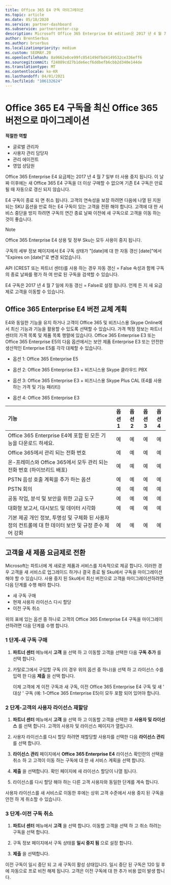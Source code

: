 ```yaml
---
title: Office 365 E4 구독 마이그레이션
ms.topic: article
ms.date: 05/18/2020
ms.service: partner-dashboard
ms.subservice: partnercenter-csp
description: Microsoft Office 365 Enterprise E4 edition은 2017 년 4 월 7 일에 사용 중지 됩니다. 최신 버전의 Office 365로 고객 구독을 마이그레이션하는 방법에 대해 알아봅니다.
author: BrentSerbus
ms.author: brserbus
ms.localizationpriority: medium
ms.custom: SEOMAY.20
ms.openlocfilehash: 8a9662e0ce99fc054149dfbd4149532ce336eff6
ms.sourcegitcommit: f24089cd27b1de6ecf6ddbefb6cbb2d340e144de
ms.translationtype: MT
ms.contentlocale: ko-KR
ms.lasthandoff: 04/01/2021
ms.locfileid: "106132624"
---
```

# <a name="migrate-office-365-e4-subscriptions-to-newer-office-365-versions"></a>Office 365 E4 구독을 최신 Office 365 버전으로 마이그레이션

**적절한 역할**

- 글로벌 관리자
- 사용자 관리 담당자
- 관리 에이전트
- 영업 상담원

Office 365 Enterprise E4 요금제는 2017 년 4 월 7 일부 터 사용 중지 됩니다. 이 날짜 이후에는 새 Office 365 E4 구독을 더 이상 구매할 수 없으며 기존 E4 구독은 만료 될 때 자동으로 갱신 되지 않습니다.

E4 구독이 종료 되 면 취소 됩니다. 고객의 연속성을 보장 하려면 다음에 나열 된 지원 되는 SKU 옵션을 만료 하는 E4 구독이 있는 고객을 전환 해야 합니다. 고객에 대 한 서비스 중단을 방지 하려면 구독의 연간 종료 날짜 이전에 새 구독으로 고객을 이동 하는 것이 좋습니다. 

> [!NOTE]  
> Office 365 Enterprise E4 상용 및 정부 Sku는 모두 사용이 중지 됩니다.
 
구독의 세부 정보 페이지에서 E4 구독 상태가 "[date]에 대 한 자동 갱신 [date]"에서 "Expires on [date]"로 변경 되었습니다. 

API (CREST 또는 파트너 센터)를 사용 하는 경우 자동 갱신 = False 속성과 함께 구독의 종료 날짜를 평가 하 여 만료 된 구독을 검색할 수 있습니다. 

E4 구독은 2017 년 4 월 7 일에 자동 갱신 = False로 설정 됩니다. 언제 든 지 새 요금제로 고객을 이동할 수 있습니다. 

## <a name="office-365-enterprise-e4-edition-replacement-plans"></a>Office 365 Enterprise E4 버전 교체 계획

E4와 동일한 기능을 유지 하거나 고객이 Office 365 및 비즈니스용 Skype Online에서 최신 기능과 기능을 활용할 수 있도록 선택할 수 있습니다. 가격 책정 정보는 파트너 센터의 가격 목록 및 제품 목록 행렬에 있습니다. Office 365 Enterprise E3 또는 Office 365 Enterprise E5의 다음 옵션에서는 보안 제품 Enterprise E3 또는 안전한 생산적인 Enterprise E5를 각각 대체할 수 있습니다.

- 옵션 1: Office 365 Enterprise E5

- 옵션 2: Office 365 Enterprise E3 + 비즈니스용 Skype 클라우드 PBX

- 옵션 3: Office 365 Enterprise E3 + 비즈니스용 Skype Plus CAL (E4를 사용 하는 가격 및 기능 패리티)

- 옵션 4: Office 365 Enterprise E3


| 기능 | 옵션 1 | 옵션 2 | 옵션 3 | 옵션 4 |
| :---    | :------: |   :---:  |   :---:  |   :---:  |
| Office 365 Enterprise E4에 포함 된 모든 기능을 다운로드 하세요. | 예 | 예 | 예 | 예 |
| Office 365에서 관리 되는 전화 번호 | 예 | 예 | 예 | 예 |
| 온-프레미스와 Office 365에서 모두 관리 되는 전화 번호 (하이브리드 배포) | 예 | 예 | 예 | 예 |
| PSTN 음성 호출 계획을 추가 하는 옵션 | 예 | 예 | 예 | 예 |
| PSTN 회의 | 예 | 예 | 예 | 예 |
| 공동 작업, 분석 및 보안을 위한 고급 도구 | 예 | 예 | 예 | 예 |
| 대화형 보고서, 대시보드 및 데이터 시각화 | 예 | 예 | 예 | 예 | 
| 기본 제공 개인 정보, 투명성 및 구체화 된 사용자 정의 컨트롤에 대 한 데이터 보안 및 규정 준수 제어 강화 | 예 | 예 | 예 | 예 | 

## <a name="transition-customers-to-new-product-plans"></a>고객을 새 제품 요금제로 전환

Microsoft는 파트너에 게 새로운 제품과 서비스를 지속적으로 제공 합니다. 이러한 경우 고객을 새 서비스로 업그레이드 하거나 결국 종료 될 Sku에서 구독을 마이그레이션해야 할 수 있습니다. 사용 중지 된 Sku에서 최신 버전으로 고객을 마이그레이션하려면 다음 단계를 수행 해야 합니다.

-   새 구독 구매
-   현재 사용자 라이선스 다시 할당
-   이전 구독 취소

위의 표에 있는 옵션 중 하나로 고객의 Office 365 Enterprise E4 구독을 마이그레이션하려면 다음 단계를 수행 합니다.

### <a name="step-1---purchase-the-new-subscription"></a>1 단계-새 구독 구매

1. **파트너 센터** 메뉴에서 **고객** 을 선택 하 고 이동할 고객을 선택한 다음 **구독 추가** 를 선택 합니다.

2. 카탈로그에서 구입할 구독 (이 경우 위의 옵션 중 하나)을 선택 하 고 라이선스 수를 입력 한 다음 **제출** 을 선택 합니다.

   이제 고객에 게 이전 구독과 새 구독, 이전 Office 365 Enterprise E4 구독 및 새 ' 대상 ' 구독 (예: 1-Office 365 Enterprise E5)이 모두 포함 되어 있어야 합니다.

### <a name="step-2---reassign-the-customers-users-licenses"></a>2 단계-고객의 사용자 라이선스 재할당

1. **파트너 센터** 메뉴에서 **고객** 을 선택 하 고 이동할 고객을 선택한 후 **사용자 및 라이선스** 를 선택 합니다. 고객의 사용자 및 라이선스 페이지가 열립니다.

2. 사용자 라이선스를 다시 할당 하려면 재할당할 사용자를 선택한 다음 **라이선스 관리** 를 선택 합니다.

3. **라이선스 관리** 페이지에서 **Office 365 Enterprise E4** 라이선스 확인란의 선택을 취소 하 고 고객이 이동 하는 구독에 대 한 새 서비스 계획을 선택 합니다.

4. **제출** 을 선택합니다. 확인 페이지에 새 라이선스 할당이 나열 됩니다.

5. 라이선스를 다시 할당 해야 하는 다른 고객 사용자와 동일한 단계를 계속 합니다.

사용자 라이선스를 새 서비스로 이동한 후에는 상위 고객 수준에서 사용 중지 된 구독을 안전 하 게 취소할 수 있습니다.

### <a name="step-3---cancel-the-old-subscription"></a>3 단계-이전 구독 취소

1. **파트너 센터** 메뉴에서 **고객** 을 선택 합니다. 이동할 고객을 선택 하 고 취소 하려는 구독을 선택 합니다.

2. 구독 정보 페이지에서 구독 상태를 **일시 중지 됨** 으로 설정 합니다.

3. **제출** 을 선택합니다.

이전 구독이 일시 중단 되 고 새 구독이 활성 상태입니다. 일시 중단 된 구독은 120 일 후에 자동으로 프로 비전 해제 됩니다. 고객은 이전 구독에 대 한 추가 비용 없이 발생 합니다.



 



